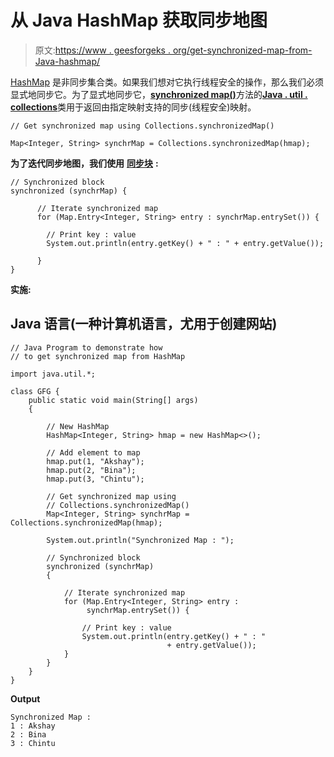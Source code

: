 # 从 Java HashMap 获取同步地图

> 原文:[https://www . geesforgeks . org/get-synchronized-map-from-Java-hashmap/](https://www.geeksforgeeks.org/getting-synchronized-map-from-java-hashmap/)

[HashMap](https://www.geeksforgeeks.org/java-util-hashmap-in-java-with-examples/#:~:text=HashMap%20is%20similar%20to%20the,you%20need%20to%20import%20java.) 是非同步集合类。如果我们想对它执行线程安全的操作，那么我们必须显式地同步它。为了显式地同步它，[**synchronized map()**](https://www.geeksforgeeks.org/collections-synchronizedmap-method-in-java-with-examples/)方法的[**Java . util . collections**](https://www.geeksforgeeks.org/collections-in-java-2/)类用于返回由指定映射支持的同步(线程安全)映射。

```
// Get synchronized map using Collections.synchronizedMap()

Map<Integer, String> synchrMap = Collections.synchronizedMap(hmap);
```

**为了迭代同步地图，我们使用** [**同步块**](https://www.geeksforgeeks.org/method-block-synchronization-java/) **:**

```
// Synchronized block
synchronized (synchrMap) {

      // Iterate synchronized map
      for (Map.Entry<Integer, String> entry : synchrMap.entrySet()) {

        // Print key : value
        System.out.println(entry.getKey() + " : " + entry.getValue());

      }
}
```

**实施:**

## Java 语言(一种计算机语言，尤用于创建网站)

```
// Java Program to demonstrate how 
// to get synchronized map from HashMap

import java.util.*;

class GFG {
    public static void main(String[] args)
    {

        // New HashMap
        HashMap<Integer, String> hmap = new HashMap<>();

        // Add element to map
        hmap.put(1, "Akshay");
        hmap.put(2, "Bina");
        hmap.put(3, "Chintu");

        // Get synchronized map using
        // Collections.synchronizedMap()
        Map<Integer, String> synchrMap = Collections.synchronizedMap(hmap);

        System.out.println("Synchronized Map : ");

        // Synchronized block
        synchronized (synchrMap)
        {

            // Iterate synchronized map
            for (Map.Entry<Integer, String> entry :
                 synchrMap.entrySet()) {

                // Print key : value
                System.out.println(entry.getKey() + " : "
                                   + entry.getValue());
            }
        }
    }
}
```

**Output**

```
Synchronized Map : 
1 : Akshay
2 : Bina
3 : Chintu
```